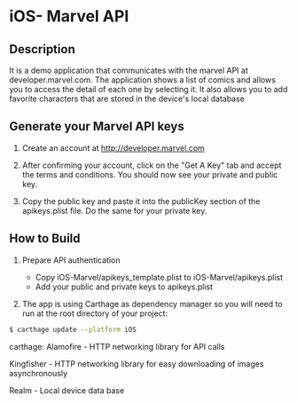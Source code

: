 # iOS- Marvel API

## Description

It is a demo application that communicates with the marvel API at developer.marvel.com. The application shows a list 
of comics and allows you to access the detail of each one by selecting it. It also allows you to add favorite
 characters that are stored in the device's local database


## Generate your Marvel API keys

1. Create an account at http://developer.marvel.com

2. After confirming your account, click on the "Get A Key" tab and accept the terms and conditions. You should now see your private and public key.

3. Copy the public key and paste it into the publicKey section of the apikeys.plist file. Do the same for your private key.



## How to Build
1. Prepare API authentication

      - Copy iOS-Marvel/apikeys_template.plist to iOS-Marvel/apikeys.plist
      - Add your public and private keys to apikeys.plist

2. The app is using Carthage as dependency manager so you will need to run at the root directory of your project:
```sh
$ carthage update --platform iOS
```
carthage:
Alamofire - HTTP networking library for API calls

Kingfisher - HTTP networking library for easy downloading of images asynchronously

Realm - Local device data base
